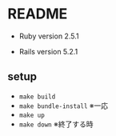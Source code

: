 # README

* Ruby version 2.5.1

* Rails version 5.2.1

## setup

- `make build`
- `make bundle-install` ※一応
- `make up`
- `make down` ※終了する時